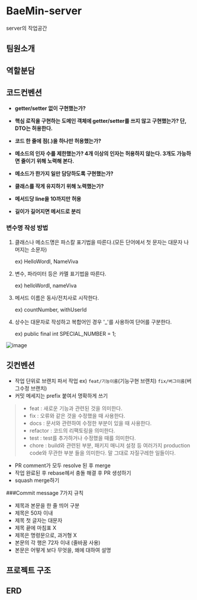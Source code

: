 # BaeMin-server
server의 작업공간

## 팀원소개

## 역할분담

## 코드컨벤션
- **getter/setter 없이 구현했는가?**

- **핵심 로직을 구현하는 도메인 객체에 getter/setter를 쓰지 않고 구현했는가? 단, DTO는 허용한다.**

- **코드 한 줄에 점(.)을 하나만 허용했는가?**

- **메소드의 인자 수를 제한했는가? 4개 이상의 인자는 허용하지 않는다. 3개도 가능하면 줄이기 위해 노력해 본다.**

- **메소드가 한가지 일만 담당하도록 구현했는가?**

- **클래스를 작게 유지하기 위해 노력했는가?**
    
- **메서드당 line을 10까지만 허용**
    
- **길이가 길어지면 메서드로 분리**

### 변수명 작성 방법
1. 클래스나 메소드명은 파스칼 표기법을 따른다.(모든 단어에서 첫 문자는 대문자 나머지는 소문자)

    ex) HelloWordl, NameViva

2. 변수, 파라미터 등은 카멜 표기법을 따른다.

    ex) helloWordl, nameViva

3. 메서드 이름은 동사/전치사로 시작한다.

    ex) countNumber, withUserId

4. 상수는 대문자로 작성하고 복합어인 경우 '_'를 사용하여 단어를 구분한다.

    ex) public final int SPECIAL_NUMBER = 1;

![image](https://github.com/SOPT-32-CDS/BaeMin-server/assets/31067658/46a03824-1f9c-4a07-b5b4-5931ea5c5d69)


## 깃컨벤션
- 작업 단위로 브랜치 파서 작업 ex) `feat/기능이름`(기능구현 브랜치) `fix/버그이름`(버그수정 브랜치)
- 커밋 메세지는 prefix 붙여서 명확하게 쓰기

> - feat : 새로운 기능과 관련된 것을 의미한다.
> - fix : 오류와 같은 것을 수정했을 때 사용한다.
> - docs : 문서와 관련하여 수정한 부분이 있을 때 사용한다.
> - refactor : 코드의 리팩토링을 의미한다.
> - test : test를 추가하거나 수정했을 때를 의미한다.
> - chore : build와 관련된 부분, 패키지 매니저 설정 등 여러가지 production code와 무관한 부분 들을 의미한다. 말 그대로 자질구레한 일들이다.

- PR comment가 모두 resolve 된 후 merge
- 작업 완료된 후 rebase헤서 충돌 해결 후 PR 생성하기
- squash merge하기

###Commit message 7가지 규칙
- 제목과 본문을 한 줄 띄어 구분
- 제목은 50자 이내
- 제목 첫 글자는 대문자
- 제목 끝에 마침표 X
- 제목은 명령문으로, 과거형 X
- 본문의 각 행은 72자 이내 (줄바꿈 사용)
- 본문은 어떻게 보다 무엇을, 왜에 대하여 설명

## 프로젝트 구조

## ERD
